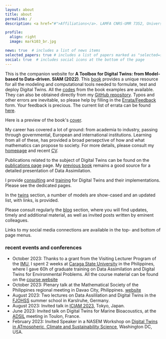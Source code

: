 ```yaml
---
layout: about
title: about
permalink: /
description: <a href="#">Affiliations</a>. LAMFA CNRS-UMR 7352, Université de Picardie Jules Verne, FRANCE.

profile:
  align: right
  image: mark103_br.jpg

news: true  # includes a list of news items
selected_papers: true # includes a list of papers marked as "selected={true}"
social: true  # includes social icons at the bottom of the page
---
```


This is the companion website for **A Toolbox for Digital Twins: from Model-based to Data-driven. SIAM (2022)**. This  [book](https://my.siam.org/Store/Product/viewproduct/?ProductId=41813926) provides a unique resource for all the modeling and computational tools needed to formulate, test and deploy Digital Twins. All the [codes](/DT-tbx-v1/codes/) from the book examples are available. They can also be obtained directly from my [GitHub repository](https://github.com/markasch/DT-tbx-examples/). Typos and other errors are inevitable, so please help by filling in the [Errata/Feedback](https://docs.google.com/forms/d/e/1FAIpQLSfV-DzUmItIpC3aV-aMBItX3-TmY3TWVoqh1h3ZtOVTk9EHaA/viewform) form. Your feedback is precious. The current list of errata can be found [here](https://docs.google.com/spreadsheets/d/1xkTEB9Z5PYD6KKzJZFU5SxiV9u2NQ6O9vhZXtPd_wSY/edit?usp=sharing).

Here is a preview of the book's [cover](/DT-tbx-v1/assets/pdf/MN06_ASCH_COVER_B_V6.pdf).

My career has covered a lot of ground: from academia to industry, passing through governmental, European and international institutions. Learning from all of these, has provided a broad persepctive of how and what mathematics can propose to society.
For more details, please consult my [homepage](http://masch.perso.math.cnrs.fr) and recent [CV](/DT-tbx-v1/assets/pdf/Asch_CV_2021.pdf). 

Publications related to the subject of Digital Twins can be found on the  [publications page](/DT-tbx-v1/publications/) page. My [previous book](http://bookstore.siam.org/fa11/) remains a good source for a detailed presentation of Data Assimilation.

I provide [consulting](/DT-tbx-v1/consulting/)  and [training](/DT-tbx-v1/training/)  for Digital Twins and their implementations. Please see the dedicated pages.

In the [twins](/DT-tbx-v1/twins/) section, a number of models are show-cased and an updated list, with links, is provided.

Please consult regularly the [blog](/DT-tbx-v1/blog/) section, where you will find updates, timely and additional material, as well as invited posts written by eminent colleagues.

Links to my social media connections are available in the top- and bottom of page menus. 

### recent events and conferences

- October 2023: Thanks to a grant from the Visiting Lecturer Program of the [IMU](https://www.mathunion.org/cdc/lecturing/volunteer-lecturer-program), I spent 2 weeks at [Caraga State University](https://www.carsu.edu.ph/) in the Philippines, where I gave 60h of graduate training on Data Assimilation and Digital Twins for Environmental Problems. All the course material can be found on the [course website](https://sites.google.com/view/csu2023)
- October 2023: Plenary talk at the Mathematical Society of the Philippines regional meeting in Davao City, Philippines. [website](https://sites.google.com/up.edu.ph/mspdavao2023/home)
- August 2023: Two lectures on Data Assililation and Digital Twins in the [FJOHSS](https://www.fjohss.eu/215.php) summer school in Karslruhe, Germany.
- August 2023: Invited talk in [ICIAM 2023](https://iciam2023.org/), Tokyo, Japan.
- June 2023: Invited talk on Digital Twins for Marine Bioacoustics, at the [ADSIL](https://bioacoustics.lis-lab.fr/) meeting in Toulon, France.
- February 2023: Invited Speaker in a NASEM Workshop on [Digital Twins in ATmospheric, Climate and Sustainability Science](https://www.nationalacademies.org/event/02-01-2023/digital-twins-in-atmospheric-climate-and-sustainability-science-a-workshop#:~:text=The%20digital%20twin%20is%20an,weather%20conditions%2C%20among%20other%20applications.), Washington DC, USA.